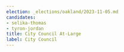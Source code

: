 ```yaml
---
election: _elections/oakland/2023-11-05.md
candidates:
- selika-thomas
- tyron-jordan
title: City Council At-Large
label: City Council
---
```

